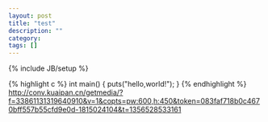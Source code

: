 ```yaml
---
layout: post
title: "test"
description: ""
category: 
tags: []
---
```

{% include JB/setup %}

{% highlight c %}
int main()
{
	puts("hello,world!");
}
{% endhighlight %}
http://conv.kuaipan.cn/getmedia/?f=33861131319640910&v=1&copts=pw:600,h:450&token=083faf718b0c4670bff557b55cfd9e0d-1815024104&t=1356528533161
